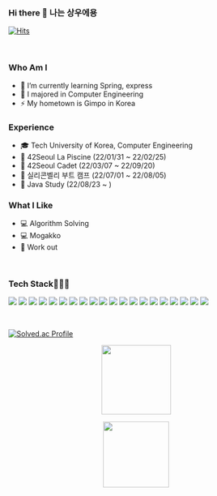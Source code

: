 ### Hi there 👋 나는 상우에용  
[![Hits](https://hits.seeyoufarm.com/api/count/incr/badge.svg?url=https%3A%2F%2Fgithub.com%2Fsktkddn777%2Fhit-counter&count_bg=%2379C83D&title_bg=%23555555&icon=&icon_color=%23E7E7E7&title=hits&edge_flat=false)](https://hits.seeyoufarm.com)

<br>

### Who Am I
- 🔭 I’m currently learning Spring, express  
- 👯 I majored in Computer Engineering  
- ⚡ My hometown is Gimpo in Korea



### Experience
- 🎓 Tech University of Korea, Computer Engineering  
- 🏢 42Seoul La Piscine (22/01/31 ~ 22/02/25)
- 🏪 42Seoul Cadet (22/03/07 ~ 22/09/20)
- 🏫 실리콘벨리 부트 캠프 (22/07/01 ~ 22/08/05)
- 🏃 Java Study (22/08/23 ~ )

### What I Like
- 💻 Algorithm Solving
- 💻 Mogakko
- 🚅 Work out

<br>


<h3 > Tech Stack👨🏻‍💻</h3>

<img src="https://img.shields.io/badge/Javascript-F7DF1E?style=style=flat-square&logo=javascript&logoColor=black"></a> 
<img src="https://img.shields.io/badge/TypeScript-007ACC?style=flat-square&logo=typescript&logoColor=white"></a> 
<img src="https://img.shields.io/badge/Figma-F24E1E?style=flat-square&logo=figma&logoColor=white"></a>
<img src="https://img.shields.io/badge/Node.js-339933?style=flat-square&logo=Node.js&logoColor=white"></a> 
<img src="https://img.shields.io/badge/C-%2300599C.svg?style=flat-squaree&logo=c&logoColor=white"></a>
<img src="https://img.shields.io/badge/MySQL-4479A1?style=flat-square&logo=MySQL&logoColor=white"></a>
<img src="https://img.shields.io/badge/MongoDB-4EA94B?style=flat-square&logo=mongodb&logoColor=white"></a>
<img src="https://img.shields.io/badge/Docker-2CA5E0?style=flat-square&logo=docker&logoColor=white"></a>
<img src="https://img.shields.io/badge/JWT-000000?style=flat-square&logo=JSON%20web%20tokens&logoColor=white"></a> 
<img src="https://img.shields.io/badge/Amazon_AWS-232F3E?style=flat-square&logo=amazon-aws&logoColor=white"></a>
<img src="https://img.shields.io/badge/Django-092E20?style=flat-square&logo=Django&logoColor=white"></a>
<img src="https://img.shields.io/badge/Python-3776AB?style=flat-square&logo=Python&logoColor=white"></a>
<img src="https://img.shields.io/badge/Java-F24E1E?style=flat-square&logo=java&logoColor=white"></a>
<img src="https://img.shields.io/badge/SpringBoot-6DB33F?style=flat&logo=Spring-Boot&logoColor=white"></a>
<img src="https://img.shields.io/badge/Redis-DC382D?style=flat&logo=Redis&logoColor=white"></a>
<img src="https://img.shields.io/badge/Swagger-339933?style=flat&logo=Swagger&logoColor=white"></a>
<img src="https://img.shields.io/badge/Postgresql-4459A1?style=flat&logo=Postgresql&logoColor=white"></a>
<img src="https://img.shields.io/badge/Grafana-DC332D?style=flat&logo=Grafana&logoColor=white"></a>
<img src="https://img.shields.io/badge/Prometheus-DC732D?style=flat&logo=Prometheus&logoColor=white"></a>
<img src="https://img.shields.io/badge/Nginx-6DB66F?style=flat&logo=Nginx&logoColor=white">

<br>

[![Solved.ac Profile](http://mazassumnida.wtf/api/v2/generate_badge?boj=sktkddn777)](https://solved.ac/sktkddn777/)


<p align="center">
        <img height="137px" src="https://github-readme-streak-stats.herokuapp.com/?user=sktkddn777&hide_border=false&theme=nightowl" />
</p>
  <p align="center">
  <img height='130px' src="https://github-readme-stats.vercel.app/api?username=sktkddn777&hide_title=true&show_icons=true&include_all_commits=true&line_height=21&theme=nightowl" />
</p>

<!--
**sktkddn777/sktkddn777** is a ✨ _special_ ✨ repository because its `README.md` (this file) appears on your GitHub profile.

Here are some ideas to get you started:

- 🔭 I’m currently working on ...
- 🌱 I’m currently learning ...
- 👯 I’m looking to collaborate on ...
- 🤔 I’m looking for help with ...
- 💬 Ask me about ...
- 📫 How to reach me: ...
- 😄 Pronouns: ...
- ⚡ Fun fact: ...
-->
